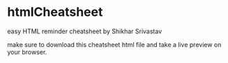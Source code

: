# htmlCheatsheet
easy HTML reminder cheatsheet by Shikhar Srivastav 


make sure to download this cheatsheet html  file and take a live preview on your browser.